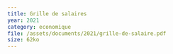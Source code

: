 ```yaml
---
title: Grille de salaires
year: 2021
category: economique
file: /assets/documents/2021/grille-de-salaire.pdf
size: 62ko
---
```

